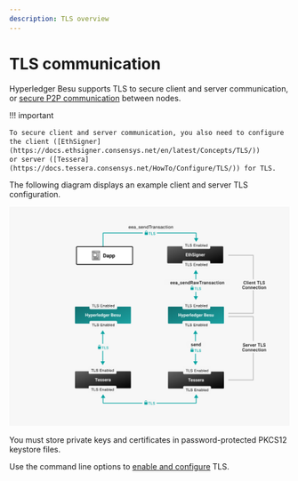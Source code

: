 ```yaml
---
description: TLS overview
---
```


# TLS communication

Hyperledger Besu supports TLS to secure client and server communication, or [secure P2P communication] between nodes.

!!! important

    To secure client and server communication, you also need to configure the client ([EthSigner](https://docs.ethsigner.consensys.net/en/latest/Concepts/TLS/))
    or server ([Tessera](https://docs.tessera.consensys.net/HowTo/Configure/TLS/)) for TLS.

The following diagram displays an example client and server TLS configuration.

![Besu client and server TLS](../images/Besu_TLS.png)

You must store private keys and certificates in password-protected PKCS12 keystore files.

Use the command line options to [enable and configure](../private-networks/how-to/configure/tls/client-and-server.md) TLS.

[secure P2P communication]: ../private-networks/how-to/configure/tls/p2p.md
